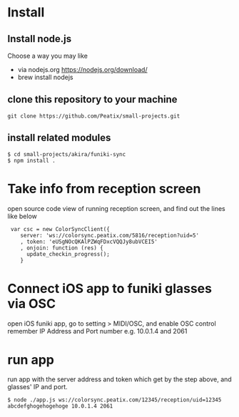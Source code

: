 # Install

## Install node.js

Choose a way you may like

* via nodejs.org https://nodejs.org/download/
* brew install nodejs

## clone this repository to your machine

`git clone https://github.com/Peatix/small-projects.git`

## install related modules

```
$ cd small-projects/akira/funiki-sync
$ npm install .
```

# Take info from reception screen

open source code view of running reception screen, and find out the lines like below

```
 var csc = new ColorSyncClient({
    server: 'ws://colorsync.peatix.com/5816/reception?uid=5'
    , token: 'eUSgNOcQKAlPZWqFDxcVQQJy8ubVCEI5'
    , onjoin: function (res) {
      update_checkin_progress();
    }
```

# Connect iOS app to funiki glasses via OSC

open iOS funiki app, go to setting > MIDI/OSC, and enable OSC control
remember IP Address and Port number e.g. 10.0.1.4 and 2061

# run app

run app with the server address and token which get by the step above, and glasses' IP and port.
```
$ node ./app.js ws://colorsync.peatix.com/12345/reception/uid=12345 abcdefghogehogehoge 10.0.1.4 2061
```